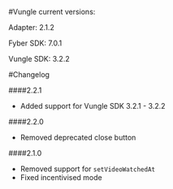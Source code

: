 #Vungle current versions:

Adapter: 2.1.2

Fyber SDK: 7.0.1

Vungle SDK: 3.2.2

#Changelog

####2.2.1

- Added support for Vungle SDK 3.2.1 - 3.2.2

####2.2.0

- Removed deprecated close button

####2.1.0

- Removed support for `setVideoWatchedAt`
- Fixed incentivised mode
